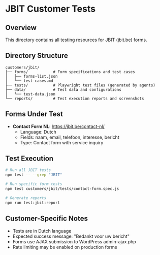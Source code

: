 # JBIT Customer Tests

## Overview
This directory contains all testing resources for JBIT (jbit.be) forms.

## Directory Structure
```
customers/jbit/
├── forms/           # Form specifications and test cases
│   ├── forms-list.json
│   └── test-cases.md
├── tests/           # Playwright test files (generated by agents)
├── data/            # Test data and configurations
│   └── test-data.json
└── reports/         # Test execution reports and screenshots
```

## Forms Under Test
- **Contact Form NL**: https://jbit.be/contact-nl/
  - Language: Dutch
  - Fields: naam, email, telefoon, interesse, bericht
  - Type: Contact form with service inquiry

## Test Execution
```bash
# Run all JBIT tests
npm test -- --grep "JBIT"

# Run specific form tests
npm test customers/jbit/tests/contact-form.spec.js

# Generate reports
npm run test:jbit:report
```

## Customer-Specific Notes
- Tests are in Dutch language
- Expected success message: "Bedankt voor uw bericht"
- Forms use AJAX submission to WordPress admin-ajax.php
- Rate limiting may be enabled on production forms